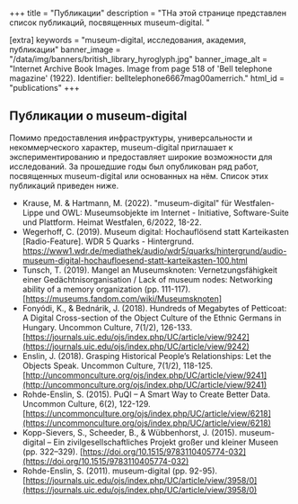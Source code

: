 +++
title = "Публикации"
description = "TНа этой странице представлен список публикаций, посвященных museum-digital. "

[extra]
keywords = "museum-digital, исследования, академия, публикации"
banner_image = "/data/img/banners/british_library_hyroglyph.jpg"
banner_image_alt = "Internet Archive Book Images. Image from page 518 of 'Bell telephone magazine' (1922). Identifier: belltelephone6667mag00amerrich."
html_id = "publications"
+++

## Публикации о museum-digital

Помимо предоставления инфраструктуры, универсальности и некоммерческого характер, museum-digital приглашает к экспериментированию и предоставляет широкие возможности для исследований. За прошедшие годы был опубликован ряд работ, посвященных museum-digital или основанных на нём. Список этих публикаций приведен ниже.

- Krause, M. & Hartmann, M. (2022). "museum-digital" für Westfalen-Lippe und OWL: Museumsobjekte im Internet - Initiative, Software-Suite und Plattform. Heimat Westfalen, 6/2022, 18-22.
- Wegerhoff, C. (2019). Museum digital: Hochauflösend statt Karteikasten [Radio-Feature]. WDR 5 Quarks - Hintergrund. https://www1.wdr.de/mediathek/audio/wdr5/quarks/hintergrund/audio-museum-digital-hochaufloesend-statt-karteikasten-100.html
- Tunsch, T. (2019). Mangel an Museumsknoten: Vernetzungsfähigkeit einer Gedächtnisorganisation / Lack of museum nodes: Networking ability of a memory organization (pp. 111-117). [https://museums.fandom.com/wiki/Museumsknoten]
- Fonyódi, K., & Bednárik, J. (2018). Hundreds of Megabytes of Petticoat: A Digital Cross-section of the Object Culture of the Ethnic Germans in Hungary. Uncommon Culture, 7(1/2), 126-133. [https://journals.uic.edu/ojs/index.php/UC/article/view/9242](https://journals.uic.edu/ojs/index.php/UC/article/view/9242)
- Enslin, J. (2018). Grasping Historical People’s Relationships: Let the Objects Speak. Uncommon Culture, 7(1/2), 118-125. [http://uncommonculture.org/ojs/index.php/UC/article/view/9241](http://uncommonculture.org/ojs/index.php/UC/article/view/9241)
- Rohde-Enslin, S. (2015). PuQI – A Smart Way to Create Better Data. Uncommon Culture, 6(2), 122-129. [https://uncommonculture.org/ojs/index.php/UC/article/view/6218](https://uncommonculture.org/ojs/index.php/UC/article/view/6218)
- Kopp-Sievers, S., Scheeder, B., & Wübbenhorst, J. (2015). museum-digital – Ein zivilgesellschaftliches Projekt großer und kleiner Museen (pp. 322–329). [https://doi.org/10.1515/9783110405774-032](https://doi.org/10.1515/9783110405774-032)
- Rohde-Enslin, S. (2011). museum-digital (pp. 92-95). [https://journals.uic.edu/ojs/index.php/UC/article/view/3958/0](https://journals.uic.edu/ojs/index.php/UC/article/view/3958/0)


